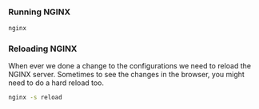 ### Running NGINX

```sh
nginx
```

### Reloading NGINX

When ever we done a change to the configurations we need to reload the NGINX server.
Sometimes to see the changes in the browser, you might need to do a hard reload too.

```sh
nginx -s reload
```

